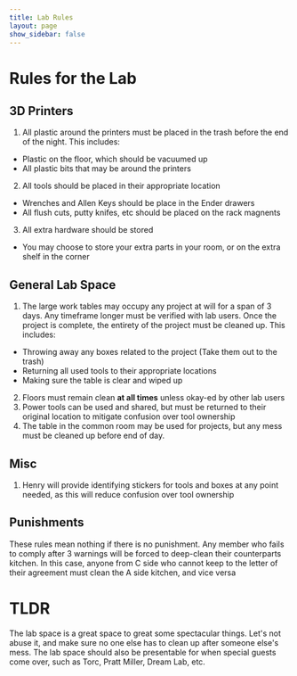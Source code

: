 ```yaml
---
title: Lab Rules
layout: page
show_sidebar: false
---
```



# Rules for the Lab

## 3D Printers 

1. All plastic around the printers must be placed in the trash before the end of the night. This includes:
* Plastic on the floor, which should be vacuumed up
* All plastic bits that may be around the printers
2. All tools should be placed in their appropriate location
* Wrenches and Allen Keys should be place in the Ender drawers
* All flush cuts, putty knifes, etc should be placed on the rack magnents
3. All extra hardware should be stored
* You may choose to store your extra parts in your room, or on the extra shelf in the corner

## General Lab Space

1. The large work tables may occupy any project at will for a span of 3 days. Any timeframe longer must be verified with lab users. Once the project is complete, the entirety of the project must be cleaned up. This includes:
* Throwing away any boxes related to the project (Take them out to the trash)
* Returning all used tools to their appropriate locations
* Making sure the table is clear and wiped up
2. Floors must remain clean **at all times** unless okay-ed by other lab users
3. Power tools can be used and shared, but must be returned to their original location to mitigate confusion over tool ownership
4. The table in the common room may be used for projects, but any mess must be cleaned up before end of day.

## Misc

1. Henry will provide identifying stickers for tools and boxes at any point needed, as this will reduce confusion over tool ownership

## Punishments

These rules mean nothing if there is no punishment. Any member who fails to comply after 3 warnings will be forced to deep-clean their counterparts kitchen. In this case, anyone from C side who cannot keep to the letter of their agreement must clean the A side kitchen, and vice versa

# TLDR

The lab space is a great space to great some spectacular things. Let's not abuse it, and make sure no one else has to clean up after someone else's mess. The lab space should also be presentable for when special guests come over, such as Torc, Pratt Miller, Dream Lab, etc.